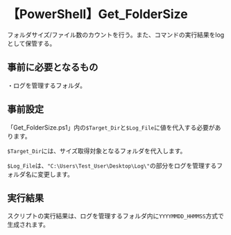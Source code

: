# 【PowerShell】Get_FolderSize
フォルダサイズ/ファイル数のカウントを行う。また、コマンドの実行結果をlogとして保管する。

## 事前に必要となるもの
・ログを管理するフォルダ。

## 事前設定
「Get_FolderSize.ps1」内の`$Target_Dir`と`$Log_File`に値を代入する必要があります。

`$Target_Dir`には、サイズ取得対象となるフォルダを代入します。

`$Log_File`は、`"C:\Users\Test_User\Desktop\Log\"`の部分をログを管理するフォルダ名に変更します。

## 実行結果
スクリプトの実行結果は、ログを管理するフォルダ内に`YYYYMMDD_HHMMSS`方式で生成されます。
